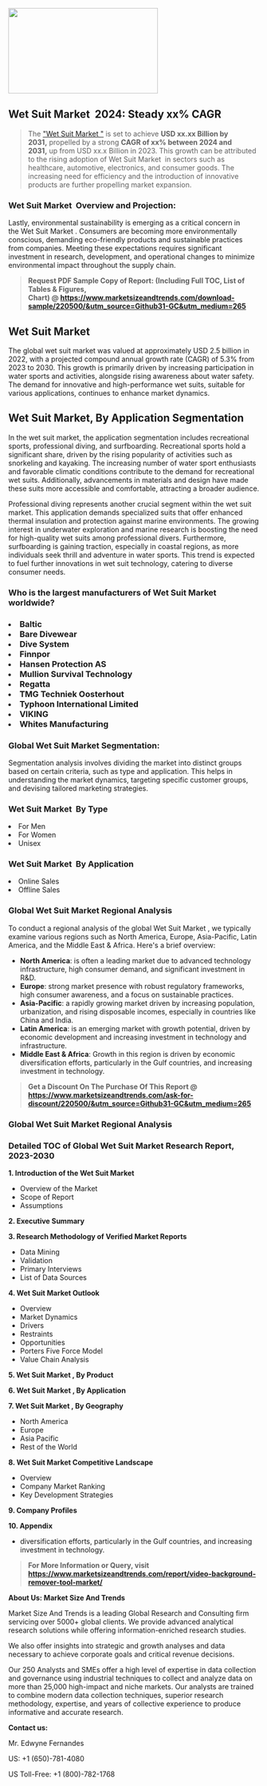 <p><img class="alignnone size-medium wp-image-20088" src="https://ffe5etoiles.com/wp-content/uploads/2024/12/MST1-300x171.png" alt="" width="300" height="171" /></p><h2 id="ember46" class="ember-view reader-text-block__heading-2">Wet Suit Market &nbsp;2024: Steady&nbsp;xx% CAGR</h2><blockquote id="ember47" class="ember-view reader-text-block__blockquote">The&nbsp;<a class="app-aware-link " href="https://www.marketsizeandtrends.com/download-sample/220500/&utm_source=Github31-GC&utm_medium=265" target="_blank" data-test-app-aware-link="">"Wet Suit Market "</a>&nbsp;is set to achieve&nbsp;<strong>USD&nbsp;xx.xx&nbsp;Billion by 2031,</strong>&nbsp;propelled by a strong&nbsp;<strong>CAGR of&nbsp;xx% between 2024 and 2031,</strong>&nbsp;up from USD xx.x Billion in 2023. This growth can be attributed to the rising adoption of&nbsp;Wet Suit Market &nbsp;in sectors such as healthcare, automotive, electronics, and consumer goods. The increasing need for efficiency and the introduction of innovative products are further propelling market expansion.</blockquote><h3 id="ember48" class="ember-view reader-text-block__heading-3">Wet Suit Market &nbsp;Overview and Projection:</h3><p id="ember49" class="ember-view reader-text-block__paragraph">Lastly, environmental sustainability is emerging as a critical concern in the&nbsp;Wet Suit Market . Consumers are becoming more environmentally conscious, demanding eco-friendly products and sustainable practices from companies. Meeting these expectations requires significant investment in research, development, and operational changes to minimize environmental impact throughout the supply chain.</p><blockquote id="ember50" class="ember-view reader-text-block__blockquote"><strong>Request PDF Sample Copy of Report: (Including Full TOC, List of Tables &amp; Figures, Chart)&nbsp;@&nbsp;<strong><a href="https://www.marketsizeandtrends.com/download-sample/220500/&utm_source=Github31-GC&utm_medium=265" target="_blank">https://www.marketsizeandtrends.com/download-sample/220500/&utm_source=Github31-GC&utm_medium=265</a></strong></strong></blockquote><h3 class=""><h2>Wet Suit Market</h2><p>The global wet suit market was valued at approximately USD 2.5 billion in 2022, with a projected compound annual growth rate (CAGR) of 5.3% from 2023 to 2030. This growth is primarily driven by increasing participation in water sports and activities, alongside rising awareness about water safety. The demand for innovative and high-performance wet suits, suitable for various applications, continues to enhance market dynamics.</p><h2>Wet Suit Market, By Application Segmentation</h2><p>In the wet suit market, the application segmentation includes recreational sports, professional diving, and surfboarding. Recreational sports hold a significant share, driven by the rising popularity of activities such as snorkeling and kayaking. The increasing number of water sport enthusiasts and favorable climatic conditions contribute to the demand for recreational wet suits. Additionally, advancements in materials and design have made these suits more accessible and comfortable, attracting a broader audience.</p><p>Professional diving represents another crucial segment within the wet suit market. This application demands specialized suits that offer enhanced thermal insulation and protection against marine environments. The growing interest in underwater exploration and marine research is boosting the need for high-quality wet suits among professional divers. Furthermore, surfboarding is gaining traction, especially in coastal regions, as more individuals seek thrill and adventure in water sports. This trend is expected to fuel further innovations in wet suit technology, catering to diverse consumer needs.</p></h3><h3 id="" class="">Who is the largest manufacturers of&nbsp;Wet Suit Market worldwide?</h3><h3 class=""></Li><Li>Baltic</Li><Li> Bare Divewear</Li><Li> Dive System</Li><Li> Finnpor</Li><Li> Hansen Protection AS</Li><Li> Mullion Survival Technology</Li><Li> Regatta</Li><Li> TMG Techniek Oosterhout</Li><Li> Typhoon International Limited</Li><Li> VIKING</Li><Li> Whites Manufacturing</h3><h3 id="ember53" class="ember-view reader-text-block__heading-3">Global&nbsp;Wet Suit Market Segmentation:</h3><p id="ember54" class="ember-view reader-text-block__paragraph">Segmentation analysis involves dividing the market into distinct groups based on certain criteria, such as type and application. This helps in understanding the market dynamics, targeting specific customer groups, and devising tailored marketing strategies.</p><h3 id="" class="">Wet Suit Market &nbsp;By Type</h3><p></Li><Li>For Men</Li><Li> For Women</Li><Li> Unisex</p><h3 id="" class="">Wet Suit Market &nbsp;By Application</h3><p class=""></Li><Li>Online Sales</Li><Li> Offline Sales</p><h3 id="ember62" class="ember-view reader-text-block__heading-3">Global Wet Suit Market Regional Analysis</h3><p id="ember63" class="ember-view reader-text-block__paragraph">To conduct a regional analysis of the global Wet Suit Market , we typically examine various regions such as North America, Europe, Asia-Pacific, Latin America, and the Middle East &amp; Africa. Here's a brief overview:</p><ul><li><strong>North America</strong>: is often a leading market due to advanced technology infrastructure, high consumer demand, and significant investment in R&amp;D.</li><li><strong>Europe</strong>: strong market presence with robust regulatory frameworks, high consumer awareness, and a focus on sustainable practices.</li><li><strong>Asia-Pacific</strong>: a rapidly growing market driven by increasing population, urbanization, and rising disposable incomes, especially in countries like China and India.</li><li><strong>Latin America</strong>: is an emerging market with growth potential, driven by economic development and increasing investment in technology and infrastructure.</li><li><strong>Middle East &amp; Africa</strong>: Growth in this region is driven by economic diversification efforts, particularly in the Gulf countries, and increasing investment in technology.</li></ul><blockquote id="ember61" class="ember-view reader-text-block__blockquote"><strong>Get a Discount On The Purchase Of This Report @ <strong><a href="https://html-cleaner.com/" target="">https://www.marketsizeandtrends.com/ask-for-discount/220500/&utm_source=Github31-GC&utm_medium=265</a></strong></strong></blockquote><h3 id="ember62" class="ember-view reader-text-block__heading-3">Global Wet Suit Market Regional Analysis</h3><h3 id="" class="">Detailed TOC of Global Wet Suit Market Research Report, 2023-2030</h3><p id="" class=""><strong>1. Introduction of the Wet Suit Market </strong></p><ul><li>Overview of the Market</li><li>Scope of Report</li><li>Assumptions</li></ul><p id="" class=""><strong>2. Executive Summary</strong></p><p id="" class=""><strong>3. Research Methodology of Verified Market Reports</strong></p><ul><li>Data Mining</li><li>Validation</li><li>Primary Interviews</li><li>List of Data Sources</li></ul><p id="" class=""><strong>4. Wet Suit Market Outlook</strong></p><ul><li>Overview</li><li>Market Dynamics</li><li>Drivers</li><li>Restraints</li><li>Opportunities</li><li>Porters Five Force Model</li><li>Value Chain Analysis</li></ul><p id="" class=""><strong>5. Wet Suit Market , By Product</strong></p><p id="" class=""><strong>6. Wet Suit Market , By Application</strong></p><p id="" class=""><strong>7. Wet Suit Market , By Geography</strong></p><ul><li>North America</li><li>Europe</li><li>Asia Pacific</li><li>Rest of the World</li></ul><p id="" class=""><strong>8. Wet Suit Market Competitive Landscape</strong></p><ul><li>Overview</li><li>Company Market Ranking</li><li>Key Development Strategies</li></ul><p id="" class=""><strong>9. Company Profiles</strong></p><p id="" class=""><strong>10. Appendix</strong></p><ul><li>diversification efforts, particularly in the Gulf countries, and increasing investment in technology.</li></ul><blockquote id="ember65" class="ember-view reader-text-block__blockquote"><strong>For More Information or Query, visit <strong><strong><a href="https://html-cleaner.com/" target="">https://www.marketsizeandtrends.com/report/video-background-remover-tool-market/</a></strong></strong></strong></blockquote><p id="" class=""><strong>About Us: Market Size And Trends</strong></p><p id="" class="">Market Size And Trends is a leading Global Research and Consulting firm servicing over 5000+ global clients. We provide advanced analytical research solutions while offering information-enriched research studies.</p><p id="" class="">We also offer insights into strategic and growth analyses and data necessary to achieve corporate goals and critical revenue decisions.</p><p id="" class="">Our 250 Analysts and SMEs offer a high level of expertise in data collection and governance using industrial techniques to collect and analyze data on more than 25,000 high-impact and niche markets. Our analysts are trained to combine modern data collection techniques, superior research methodology, expertise, and years of collective experience to produce informative and accurate research.</p><p id="" class=""><strong>Contact us:</strong></p><p id="" class="">Mr. Edwyne Fernandes</p><p id="" class="">US: +1 (650)-781-4080</p><p id="" class="">US Toll-Free: +1 (800)-782-1768</p>
